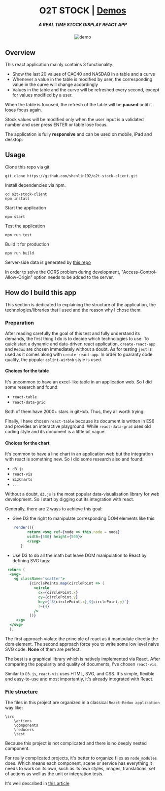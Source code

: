 
<h1 align="center">O2T STOCK | <a href="https://media.giphy.com/media/xUNd9CEkMcTaskmElW/giphy.gif">Demos</a></h1>

<h5 align="center">A REAL TIME STOCK DISPLAY REACT APP</h5>

<p align="center">
<img src="https://camo.githubusercontent.com/45aaaf83e370e9c26b3439cd3bb3cef73f8c6d5d/68747470733a2f2f6d656469612e67697068792e636f6d2f6d656469612f78554e643943456b4d635461736b6d456c572f67697068792e676966" alt="demo" data-canonical-src="https://media.giphy.com/media/xUNd9CEkMcTaskmElW/giphy.gif" style="max-width:100%">
</p>

## Overview
This react application mainly contains 3 functionality:

- Show the last 20 values of CAC40 and NASDAQ in a table and a curve
- Whenever a value in the table is modified by user, the corresponding value in the curve will change accordingly
- Values in the table and the curve will be refreshed every second, except for values modified by a user. 
 
When the table is focused, the refresh of the table will be **paused** until it loses focus again. 

Stock values will be modified only when the user input is a validated number and user press ENTER or table lose focus.

The application is fully **responsive** and can be used on mobile, iPad and desktop.

## Usage

Clone this repo via git

    git clone https://github.com/shenlin192/o2t-stock-client.git

Install dependencies via npm.

    cd o2t-stock-client
    npm install 
    
Start the application
    
    npm start
    
Test the application

    npm run test
    
Build it for production 

    npm run build
    
Server-side data is generated by [this repo](https://github.com/o2t/tutorial-node-stock-server)

In order to solve the CORS problem during development, "Access-Control-Allow-Origin" option needs to be added to the server.
    
## How do I build this app
This section is dedicated to explaining the structure of the application, the technologies/libraries that I used and the reason why I chose them.

### Preparation
After reading carefully the goal of this test and fully understand its demands, the first thing I do is to decide which technologies to use. To quick start a dynamic and data-driven react application, `create-react-app` and `Redux` 
 are chosen immediately without a doubt. As for testing `jest` is used as it comes along with `create-react-app`.
 In order to guaranty code quality, the popular `eslint-airbnb` style is used.
  
#### Choices for the table
It's uncommon to have an excel-like table in an application web. So I did some research and found: 

- `react-table` 
- `react-data-grid`

Both of them have 2000+ stars in gitHub. Thus, they all worth trying. 

Finally, I have chosen `react-table` because its document is written in ES6 and provides an interactive playground.
While `react-data-grid` uses old coding style and its document is a little bit vague.

#### Choices for the chart
It's common to have a line chart in an application web but the integration with react is something new. 
So I did some research also and found:

- `d3.js`
- `react-vis`
- `BizCharts`
- `...`

Without a doubt, `d3.js` is the most popular data-visualisation library for web development. So I start by digging out its integration with react.

Generally, there are 2 ways to achieve this goal:

- Give D3 the right to manipulate corresponding DOM elements like this:
````jsx harmony
    render(){
          return <svg ref={node => this.node = node}
          width={500} height={500}>
          </svg>
       }
````

- Use D3 to do all the math but leave DOM manipulation to React by defining SVG tags:
````jsx harmony
 return (
  <svg>
    <g className="scatter">
           {circlePoints.map(circlePoint => (
             <circle
               cx={circlePoint.x}
               cy={circlePoint.y}
               key={`${circlePoint.x},${circlePoint.y}`}
               r={4}
             />
           ))}
     </g>
  </svg>   
  );
````
The first approach violate the principle of react as it manipulate directly the dom element.
The second approach force you to write some low level naive SVG code.
**None** of them are perfect.
 
The best is a graphical library which is natively implemented via React. 
After comparing the popularity and quality of documents, I've chosen `react-vis`.

Similar to `D3.js`, `react-vis` uses HTML, SVG, and CSS.
It's simple, flexible and easy-to-use and most importantly, it's already integrated with React.
 
 
### File structure
The files in this project are organized in a classical `React-Redux application` way like:

````
\src
    \actions
    \components
    \reducers
    \test
````
Because this project is not complicated and there is no deeply nested component.


For really complicated projects, it's better to organize files as `node_modules` does. Which means
each component, scene or service has everything it needs to work on its own, 
such as its own styles, images, translations, set of actions as well as the unit or integration tests.

It's well described in [this article](https://medium.com/@alexmngn/how-to-better-organize-your-react-applications-2fd3ea1920f1)
